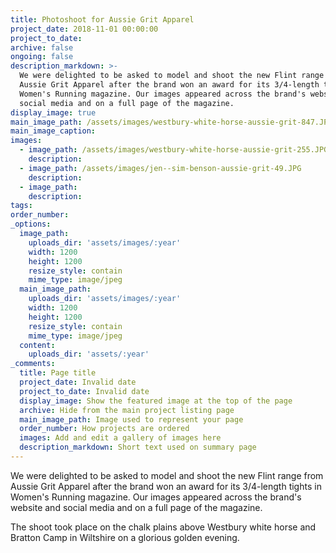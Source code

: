 ```yaml
---
title: Photoshoot for Aussie Grit Apparel
project_date: 2018-11-01 00:00:00
project_to_date:
archive: false
ongoing: false
description_markdown: >-
  We were delighted to be asked to model and shoot the new Flint range from
  Aussie Grit Apparel after the brand won an award for its 3/4-length tights in
  Women's Running magazine. Our images appeared across the brand's website and
  social media and on a full page of the magazine.
display_image: true
main_image_path: /assets/images/westbury-white-horse-aussie-grit-847.JPG
main_image_caption:
images:
  - image_path: /assets/images/westbury-white-horse-aussie-grit-255.JPG
    description:
  - image_path: /assets/images/jen--sim-benson-aussie-grit-49.JPG
    description:
  - image_path:
    description:
tags:
order_number:
_options:
  image_path:
    uploads_dir: 'assets/images/:year'
    width: 1200
    height: 1200
    resize_style: contain
    mime_type: image/jpeg
  main_image_path:
    uploads_dir: 'assets/images/:year'
    width: 1200
    height: 1200
    resize_style: contain
    mime_type: image/jpeg
  content:
    uploads_dir: 'assets/:year'
_comments:
  title: Page title
  project_date: Invalid date
  project_to_date: Invalid date
  display_image: Show the featured image at the top of the page
  archive: Hide from the main project listing page
  main_image_path: Image used to represent your page
  order_number: How projects are ordered
  images: Add and edit a gallery of images here
  description_markdown: Short text used on summary page
---
```


We were delighted to be asked to model and shoot the new Flint range from Aussie Grit Apparel after the brand won an award for its 3/4-length tights in Women's Running magazine. Our images appeared across the brand's website and social media and on a full page of the magazine.

The shoot took place on the chalk plains above Westbury white horse and Bratton Camp in Wiltshire on a glorious golden evening.